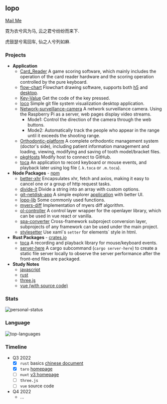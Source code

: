 ## lopo

<a href="mailto:lopo@zju.edu.cn?subject=From: Github Guest">Mail Me</a>

霓为衣兮风为马, 云之君兮纷纷而来下.

虎鼓瑟兮鸾回车, 仙之人兮列如麻.

### Projects

- **Application**
    - [Card_Reader](https://github.com/lopo12123/Card_Reader) A game scoring software, which mainly includes the operation of the card reader hardware and the scoring operation controlled by the pure keyboard.
    - [flow-chart](https://github.com/lopo12123/flow-chart) Flowchart drawing software, supports both [h5](https://lopo12123.github.io/flow-chart/) and [desktop](https://github.com/lopo12123/flow-chart/releases/download/v0.0.1/flow-chart_setup_0.0.1.exe).
    - [Key-Value](https://github.com/lopo12123/Key-Value) Get the code of the key pressed.
    - [loco](https://github.com/lopo12123/loco) Simple git file system visualization desktop application.
    - [Network-surveillance-camera](https://github.com/lopo12123/Network-surveillance-camera) A network surveillance camera. Using the Raspberry Pi as a server, web pages display video streams.
        - Mode1: Control the direction of the camera through the web buttons.
        - Mode2: Automatically track the people who appear in the range until it exceeds the shooting range.
    - [Orthodontic-platform](https://github.com/lopo12123/Orthodontic-platform) A complete orthodontic management system (doctor's side), including patient information management and loading, viewing, modifying and saving of tooth model/bracket files.
    - [pkgHosts](https://github.com/lopo12123/pkgHosts) Modify host to connect to GitHub.
    - [toca](https://github.com/lopo12123/toca-tauri) An application to record keyboard or mouse events, and playback later using log file (`.k.toca` or `.m.toca`).
- **Node Packages** - [npm](https://www.npmjs.com/)
    - [better-xhr](https://github.com/lopo12123/better-xhr) Encapsulates xhr, fetch and axios, making it easy to cancel one or a group of http request tasks.
    - [divide-it](https://github.com/lopo12123/divide-it) Divide a string into an array with custom options.
    - [git-netdisk-app](https://github.com/lopo12123/git-netdisk-app) A simple explorer [application](https://github.com/lopo12123/git-netdisk-app/releases/download/v1.0.0/cat-explorer.Setup.1.0.0.exe) with better UI.
    - [lopo-lib](https://github.com/lopo12123/lopo-lib) Some commonly used functions.
    - [myers-diff](https://github.com/lopo12123/myers-diff) Implementation of myers diff algorithm.
    - [ol-controller](https://github.com/lopo12123/ol-controller) A control layer wrapper for the openlayer library, which can be used in vue react or vanilla.
    - [spa-converter](https://github.com/lopo12123/spa-converter) Cross-framework subproject conversion layer, subprojects of any framework can be used under the main project.
    - [stylesetter](https://github.com/lopo12123/stylesetter) Use xaml\`s `setter` for elements` style in html.
- **Rust Packages** - [crates.io](https://crates.io/)
    - [toca](https://github.com/lopo12123/toca) A recording and playback library for mouse/keyboard events.
    - [server-here](https://github.com/lopo12123/server-here) A cargo subcommand (`cargo server-here`) to create a static file server locally to observe the server performance after the front-end files are packaged.
- **Study Notes**
    - [javascript](https://github.com/lopo12123/study-js)
    - [rust](https://github.com/lopo12123/study-rust)
    - [three.js](https://github.com/lopo12123/study-three)
    - [vue (with source code)](https://github.com/lopo12123/study-vue)

### Stats

![personal-status](https://github-readme-stats.vercel.app/api?username=lopo12123&show_icons=true&icon_color=718096&title_color=718096&hide_title=true&text_color=718096&bg_color=ffffff)

### Language

![top-languages](https://github-readme-stats.vercel.app/api/top-langs/?username=lopo12123&langs_count=10&hide_title=true&card_width=495&layout=compact)

### Timeline

- Q3 2022
    - [x] `rust` basics [chinese document](https://rust.bootcss.com/title-page.html)
    - [x] `taro` [homepage](https://taro-docs.jd.com/taro/docs)
    - [ ] `nuxt` [v3 homepage](https://v3.nuxtjs.org/)
    - [ ] `three.js`
    - [ ] `vue` source code
- Q4 2022
    - ...
    











